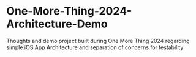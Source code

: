 # One-More-Thing-2024-Architecture-Demo
Thoughts and demo project built during One More Thing 2024 regarding simple iOS App Architecture and separation of concerns for testability
